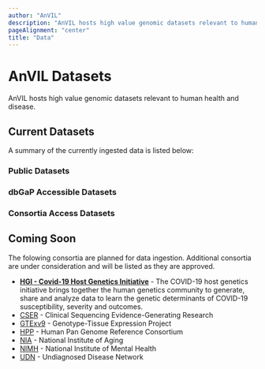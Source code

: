```yaml
---
author: "AnVIL"
description: "AnVIL hosts high value genomic datasets relevant to human health and disease."
pageAlignment: "center"
title: "Data"
---
```


# AnVIL Datasets

<hero small>AnVIL hosts high value genomic datasets relevant to human health and disease.</hero>

## Current Datasets
 
 A summary of the currently ingested data is listed below:
 
<data-summary></data-summary>
### Public Datasets
<data-summary public></data-summary>
### dbGaP Accessible Datasets
<data-summary dbGap></data-summary>
### Consortia Access Datasets
<data-summary consortia></data-summary>

## Coming Soon

The folowing consortia are planned for data ingestion. Additional consortia are under consideration and will be listed as they are approved.

* [**HGI - Covid-19 Host Genetics Initiative**](https://www.covid19hg.org) -  The COVID-19 host genetics initiative brings together the human genetics community to generate, share and analyze data to learn the genetic determinants of COVID-19 susceptibility, severity and outcomes.  
* [CSER](https://cser-consortium.org ) - Clinical Sequencing Evidence-Generating Research
* [GTExv9](https://gtexportal.org/home/) - Genotype-Tissue Expression Project
* [HPP](https://humanpangenome.org/) - Human Pan Genome Reference Consortium
* [NIA](https://www.nia.nih.gov/) - National Institute of Aging
* [NIMH](https://nda.nih.gov/) - National Institute of Mental Health
* [UDN](https://undiagnosed.hms.harvard.edu/) - Undiagnosed Disease Network